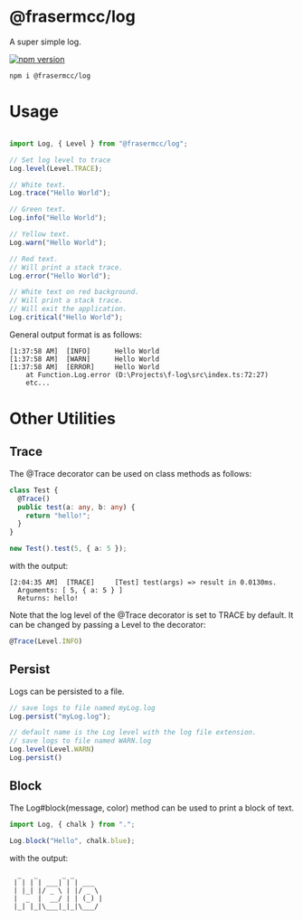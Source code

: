 # @frasermcc/log

A super simple log.

[![npm version](https://img.shields.io/npm/v/@frasermcc/log?color=%20%2323b84b&style=for-the-badge)](https://www.npmjs.com/package/@frasermcc/log)


```
npm i @frasermcc/log
```

# Usage

```ts

import Log, { Level } from "@frasermcc/log";

// Set log level to trace
Log.level(Level.TRACE);

// White text.
Log.trace("Hello World");

// Green text.
Log.info("Hello World");

// Yellow text.
Log.warn("Hello World");

// Red text.
// Will print a stack trace.
Log.error("Hello World");

// White text on red background.
// Will print a stack trace.
// Will exit the application.
Log.critical("Hello World");

```

General output format is as follows:
```
[1:37:58 AM]  [INFO]      Hello World
[1:37:58 AM]  [WARN]      Hello World
[1:37:58 AM]  [ERROR]     Hello World
    at Function.Log.error (D:\Projects\f-log\src\index.ts:72:27)
    etc...
```

# Other Utilities

## Trace

The @Trace decorator can be used on class methods as follows:
```ts
class Test {
  @Trace()
  public test(a: any, b: any) {
    return "hello!";
  }
}

new Test().test(5, { a: 5 });
```

with the output:
```
[2:04:35 AM]  [TRACE]     [Test] test(args) => result in 0.0130ms.
  Arguments: [ 5, { a: 5 } ]
  Returns: hello!
```

Note that the log level of the @Trace decorator is set to TRACE by default. It can be changed by passing a Level to the decorator:

```ts
@Trace(Level.INFO)
```

## Persist
Logs can be persisted to a file.
```ts
// save logs to file named myLog.log
Log.persist("myLog.log");

// default name is the Log level with the log file extension.
// save logs to file named WARN.log
Log.level(Level.WARN)
Log.persist()
```

## Block

The Log#block(message, color) method can be used to print a block of text.

```ts
import Log, { chalk } from ".";

Log.block("Hello", chalk.blue);
```

with the output:
```
  _   _      _ _
 | | | | ___| | | ___
 | |_| |/ _ \ | |/ _ \
 |  _  |  __/ | | (_) |
 |_| |_|\___|_|_|\___/
```
